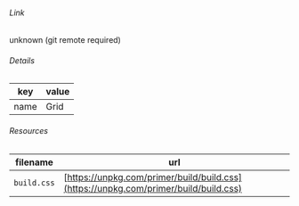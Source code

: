<!--
https://pypi.org/project/jsfiddle-readme/
-->


###### Link
unknown (git remote required)

###### Details
key|value
-|-
name|Grid

###### Resources
filename|url
-|-
`build.css`|[https://unpkg.com/primer/build/build.css](https://unpkg.com/primer/build/build.css)